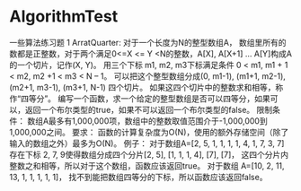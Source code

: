 # AlgorithmTest
一些算法练习题
1 ArratQuarter:
 对于一个长度为N的整型数组A， 数组里所有的数都是正整数，对于两个满足0<=X <= Y <N的整数，A[X], A[X+1] … A[Y]构成A的一个切片，记作(X, Y)。
 用三个下标 m1, m2, m3下标满足条件 0 < m1, m1 + 1 < m2, m2 +1 < m3 < N – 1。
 可以把这个整型数组分成(0, m1-1), (m1+1, m2-1), (m2+1, m3-1), (m3+1, N-1) 四个切片。
 如果这四个切片中的整数求和相等，称作“四等分”。
 编写一个函数，求一个给定的整型数组是否可以四等分，如果可以，返回一个布尔类型的true，如果不可以返回一个布尔类型的false。
 限制条件： 数组A最多有1,000,000项，数组中的整数取值范围介于-1,000,000到1,000,000之间。
 要求： 函数的计算复杂度为O(N)，使用的额外存储空间（除了输入的数组之外）最多为O(N)。
 例子：
 对于数组A=[2, 5, 1, 1, 1, 1, 4, 1, 7, 3, 7] 存在下标 2, 7, 9使得数组分成四个分片[2, 5], [1, 1, 1, 4], [7], [7]，
 这四个分片内整数之和相等，所以对于这个数组，函数应该返回true。
 对于数组 A=[10, 2, 11, 13, 1, 1, 1, 1, 1]， 找不到能把数组四等分的下标，所以函数应该返回false。
